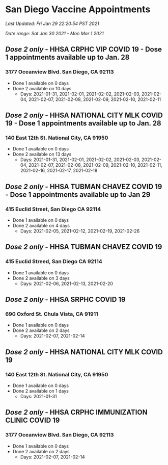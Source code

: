 # San Diego Vaccine Appointments
*Last Updated: Fri Jan 29 22:20:54 PST 2021*

*Date range: Sat Jan 30 2021 - Mon Mar 1 2021*

## *Dose 2 only* - HHSA CRPHC VIP COVID 19 - Dose 1 appointments available up to Jan. 28
### 3177 Oceanview Blvd. San Diego, CA 92113
- Done 1 available on 0 days
- Done 2 available on 10 days
  - Days: 2021-01-31, 2021-02-01, 2021-02-02, 2021-02-03, 2021-02-04, 2021-02-07, 2021-02-08, 2021-02-09, 2021-02-10, 2021-02-11

## *Dose 2 only* - HHSA NATIONAL CITY MLK COVID 19 - Dose 1 appointments available up to Jan. 28
### 140 East 12th St. National City, CA 91950
- Done 1 available on 0 days
- Done 2 available on 13 days
  - Days: 2021-01-31, 2021-02-01, 2021-02-02, 2021-02-03, 2021-02-04, 2021-02-07, 2021-02-08, 2021-02-09, 2021-02-10, 2021-02-11, 2021-02-16, 2021-02-17, 2021-02-18

## *Dose 2 only* - HHSA TUBMAN CHAVEZ COVID 19 - Dose 1 appointments available up to Jan 29
### 415 Euclid Street, San Diego CA 92114
- Done 1 available on 0 days
- Done 2 available on 4 days
  - Days: 2021-02-05, 2021-02-12, 2021-02-19, 2021-02-26

## *Dose 2 only* - HHSA TUBMAN CHAVEZ COVID 19
### 415 Euclid Streed, San Diego CA 92114
- Done 1 available on 0 days
- Done 2 available on 3 days
  - Days: 2021-02-06, 2021-02-13, 2021-02-20

## *Dose 2 only* - HHSA SRPHC COVID 19
### 690 Oxford St. Chula Vista, CA 91911
- Done 1 available on 0 days
- Done 2 available on 2 days
  - Days: 2021-02-07, 2021-02-14

## *Dose 2 only* - HHSA NATIONAL CITY MLK COVID 19
### 140 East 12th St. National City, CA 91950
- Done 1 available on 0 days
- Done 2 available on 1 days
  - Days: 2021-01-31

## *Dose 2 only* - HHSA CRPHC IMMUNIZATION CLINIC COVID 19
### 3177 Oceanview Blvd. San Diego, CA 92113
- Done 1 available on 0 days
- Done 2 available on 2 days
  - Days: 2021-02-07, 2021-02-14


